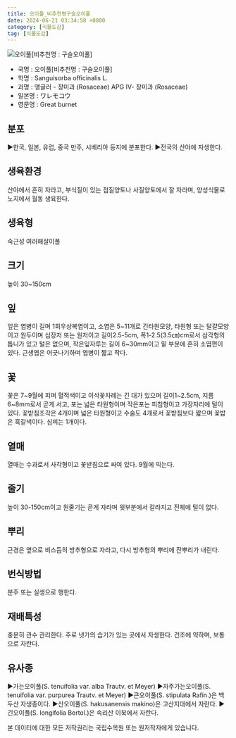 ```yaml
---
title: 오이풀_비추천명구슬오이풀
date: 2024-06-21 03:34:58 +0800
category: [식물도감]
tag: [식물도감]
---
```




![오이풀[비추천명 : 구슬오이풀]](/fileUpload/plants/basic/Rosaceae/Sanguisorba/8152/1_th2.jpg)
- 국명 : 오이풀[비추천명 : 구슬오이풀]
- 학명 : Sanguisorba officinalis L.
- 과명 : 앵글러 - 장미과 (Rosaceae) APG Ⅳ- 장미과 (Rosaceae)
- 일본명 : ワレモコウ
- 영문명 : Great burnet


## 분포
▶한국, 일본, 유럽, 중국 만주, 시베리아 등지에 분포한다.▶전국의 산야에 자생한다.
## 생육환경
산야에서 흔히 자라고, 부식질이 있는 점질양토나 사질양토에서 잘 자라며, 양성식물로 노지에서 월동 생육한다.
## 생육형
숙근성 여러해살이풀
## 크기
높이 30~150cm
## 잎
잎은 엽병이 길며 1회우상복엽이고, 소엽은 5~11개로 긴타원모양, 타원형 또는 달걀모양이고 원두이며 심장저 또는 원저이고 길이2.5-5cm, 폭1-2.5(3.5㎝)cm로서 삼각형의 톱니가 있고 털은 없으며, 작은잎자루는 길이 6~30mm이고 밑 부분에 흔히 소엽편이 있다. 근생엽은 어긋나기하며 엽병이 짧고 작다.
## 꽃
꽃은 7~9월에 피며 혈적색이고 이삭꽃차례는 긴 대가 있으며 길이1~2.5cm, 지름 6~8mm로서 곧게 서고, 포는 넓은 타원형이며 작은포는 피침형이고 가장자리에 털이 있다. 꽃받침조각은 4개이며 넓은 타원형이고 수술도 4개로서 꽃받침보다 짧으며 꽃밥은 흑갈색이다. 심피는 1개이다.
## 열매
열매는 수과로서 사각형이고 꽃받침으로 싸여 있다. 9월에 익는다. 
## 줄기
높이 30-150cm이고 원줄기는 곧게 자라며 윗부분에서 갈라지고 전체에 털이 없다.
## 뿌리
근경은 옆으로 비스듬히 방추형으로 자라고, 다시 방추형의 뿌리에 잔뿌리가 내린다.
## 번식방법
분주 또는 실생으로 행한다.
## 재배특성
충분히 관수 관리한다. 주로 냇가의 습기가 있는 곳에서 자생한다. 건조에 약하며, 보통으로 자란다.
## 유사종
▶가는오이풀(S. tenuifolia var. alba Trautv. et Meyer)▶자주가는오이풀(S. tenuifolia var. purpurea Trautv. et Meyer) ▶큰오이풀(S. stipulata Rafin.)은 백두산 자생종이다.▶산오이풀(S. hakusanensis makino)은 고산지대에서 자란다.▶긴오이풀(S. longifolia Bertol.)은 속리산 이북에서 자란다.






본 데이터에 대한 모든 저작권리는 국립수목원 또는 원저작자에게 있습니다.
